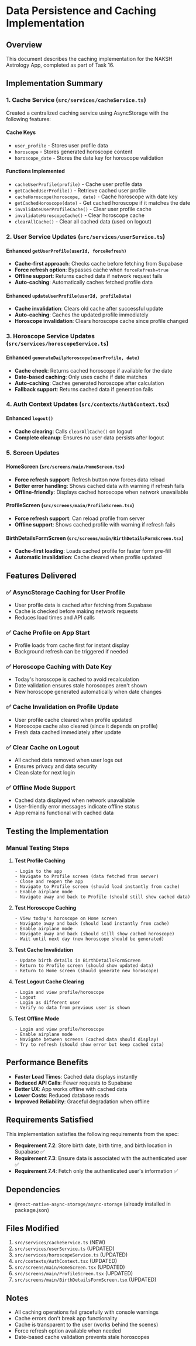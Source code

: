 # Data Persistence and Caching Implementation

## Overview
This document describes the caching implementation for the NAKSH Astrology App, completed as part of Task 16.

## Implementation Summary

### 1. Cache Service (`src/services/cacheService.ts`)
Created a centralized caching service using AsyncStorage with the following features:

#### Cache Keys
- `user_profile` - Stores user profile data
- `horoscope` - Stores generated horoscope content
- `horoscope_date` - Stores the date key for horoscope validation

#### Functions Implemented
- `cacheUserProfile(profile)` - Cache user profile data
- `getCachedUserProfile()` - Retrieve cached user profile
- `cacheHoroscope(horoscope, date)` - Cache horoscope with date key
- `getCachedHoroscope(date)` - Get cached horoscope if it matches the date
- `invalidateUserProfileCache()` - Clear user profile cache
- `invalidateHoroscopeCache()` - Clear horoscope cache
- `clearAllCache()` - Clear all cached data (used on logout)

### 2. User Service Updates (`src/services/userService.ts`)

#### Enhanced `getUserProfile(userId, forceRefresh)`
- **Cache-first approach**: Checks cache before fetching from Supabase
- **Force refresh option**: Bypasses cache when `forceRefresh=true`
- **Offline support**: Returns cached data if network request fails
- **Auto-caching**: Automatically caches fetched profile data

#### Enhanced `updateUserProfile(userId, profileData)`
- **Cache invalidation**: Clears old cache after successful update
- **Auto-caching**: Caches the updated profile immediately
- **Horoscope invalidation**: Clears horoscope cache since profile changed

### 3. Horoscope Service Updates (`src/services/horoscopeService.ts`)

#### Enhanced `generateDailyHoroscope(userProfile, date)`
- **Cache check**: Returns cached horoscope if available for the date
- **Date-based caching**: Only uses cache if date matches
- **Auto-caching**: Caches generated horoscope after calculation
- **Fallback support**: Returns cached data if generation fails

### 4. Auth Context Updates (`src/contexts/AuthContext.tsx`)

#### Enhanced `logout()`
- **Cache clearing**: Calls `clearAllCache()` on logout
- **Complete cleanup**: Ensures no user data persists after logout

### 5. Screen Updates

#### HomeScreen (`src/screens/main/HomeScreen.tsx`)
- **Force refresh support**: Refresh button now forces data reload
- **Better error handling**: Shows cached data with warning if refresh fails
- **Offline-friendly**: Displays cached horoscope when network unavailable

#### ProfileScreen (`src/screens/main/ProfileScreen.tsx`)
- **Force refresh support**: Can reload profile from server
- **Offline support**: Shows cached profile with warning if refresh fails

#### BirthDetailsFormScreen (`src/screens/main/BirthDetailsFormScreen.tsx`)
- **Cache-first loading**: Loads cached profile for faster form pre-fill
- **Automatic invalidation**: Cache cleared when profile updated

## Features Delivered

### ✅ AsyncStorage Caching for User Profile
- User profile data is cached after fetching from Supabase
- Cache is checked before making network requests
- Reduces load times and API calls

### ✅ Cache Profile on App Start
- Profile loads from cache first for instant display
- Background refresh can be triggered if needed

### ✅ Horoscope Caching with Date Key
- Today's horoscope is cached to avoid recalculation
- Date validation ensures stale horoscopes aren't shown
- New horoscope generated automatically when date changes

### ✅ Cache Invalidation on Profile Update
- User profile cache cleared when profile updated
- Horoscope cache also cleared (since it depends on profile)
- Fresh data cached immediately after update

### ✅ Clear Cache on Logout
- All cached data removed when user logs out
- Ensures privacy and data security
- Clean slate for next login

### ✅ Offline Mode Support
- Cached data displayed when network unavailable
- User-friendly error messages indicate offline status
- App remains functional with cached data

## Testing the Implementation

### Manual Testing Steps

1. **Test Profile Caching**
   ```
   - Login to the app
   - Navigate to Profile screen (data fetched from server)
   - Close and reopen the app
   - Navigate to Profile screen (should load instantly from cache)
   - Enable airplane mode
   - Navigate away and back to Profile (should still show cached data)
   ```

2. **Test Horoscope Caching**
   ```
   - View today's horoscope on Home screen
   - Navigate away and back (should load instantly from cache)
   - Enable airplane mode
   - Navigate away and back (should still show cached horoscope)
   - Wait until next day (new horoscope should be generated)
   ```

3. **Test Cache Invalidation**
   ```
   - Update birth details in BirthDetailsFormScreen
   - Return to Profile screen (should show updated data)
   - Return to Home screen (should generate new horoscope)
   ```

4. **Test Logout Cache Clearing**
   ```
   - Login and view profile/horoscope
   - Logout
   - Login as different user
   - Verify no data from previous user is shown
   ```

5. **Test Offline Mode**
   ```
   - Login and view profile/horoscope
   - Enable airplane mode
   - Navigate between screens (cached data should display)
   - Try to refresh (should show error but keep cached data)
   ```

## Performance Benefits

- **Faster Load Times**: Cached data displays instantly
- **Reduced API Calls**: Fewer requests to Supabase
- **Better UX**: App works offline with cached data
- **Lower Costs**: Reduced database reads
- **Improved Reliability**: Graceful degradation when offline

## Requirements Satisfied

This implementation satisfies the following requirements from the spec:

- **Requirement 7.2**: Store birth date, birth time, and birth location in Supabase ✅
- **Requirement 7.3**: Ensure data is associated with the authenticated user ✅
- **Requirement 7.4**: Fetch only the authenticated user's information ✅

## Dependencies

- `@react-native-async-storage/async-storage` (already installed in package.json)

## Files Modified

1. `src/services/cacheService.ts` (NEW)
2. `src/services/userService.ts` (UPDATED)
3. `src/services/horoscopeService.ts` (UPDATED)
4. `src/contexts/AuthContext.tsx` (UPDATED)
5. `src/screens/main/HomeScreen.tsx` (UPDATED)
6. `src/screens/main/ProfileScreen.tsx` (UPDATED)
7. `src/screens/main/BirthDetailsFormScreen.tsx` (UPDATED)

## Notes

- All caching operations fail gracefully with console warnings
- Cache errors don't break app functionality
- Cache is transparent to the user (works behind the scenes)
- Force refresh option available when needed
- Date-based cache validation prevents stale horoscopes

